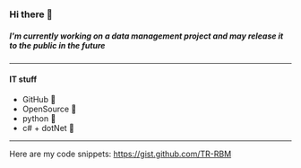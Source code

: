 ### Hi there 👋

##### I'm currently working on a data management project and may release it to the public in the future
---
#### IT stuff
- GitHub 🤍
- OpenSource 🤍
- python 🤍
- c# + dotNet 🤍

---
Here are my code snippets: https://gist.github.com/TR-RBM
